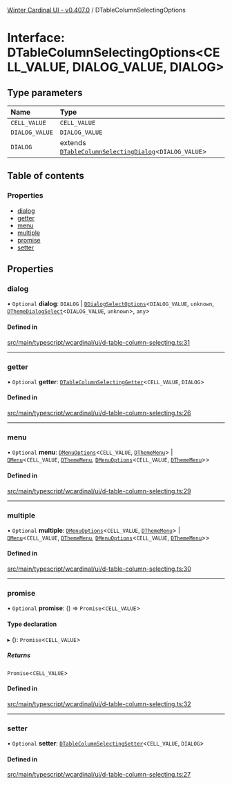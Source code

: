 [Winter Cardinal UI - v0.407.0](../index.md) / DTableColumnSelectingOptions

# Interface: DTableColumnSelectingOptions\<CELL_VALUE, DIALOG_VALUE, DIALOG\>

## Type parameters

| Name | Type |
| :------ | :------ |
| `CELL_VALUE` | `CELL_VALUE` |
| `DIALOG_VALUE` | `DIALOG_VALUE` |
| `DIALOG` | extends [`DTableColumnSelectingDialog`](DTableColumnSelectingDialog.md)\<`DIALOG_VALUE`\> |

## Table of contents

### Properties

- [dialog](DTableColumnSelectingOptions.md#dialog)
- [getter](DTableColumnSelectingOptions.md#getter)
- [menu](DTableColumnSelectingOptions.md#menu)
- [multiple](DTableColumnSelectingOptions.md#multiple)
- [promise](DTableColumnSelectingOptions.md#promise)
- [setter](DTableColumnSelectingOptions.md#setter)

## Properties

### dialog

• `Optional` **dialog**: `DIALOG` \| [`DDialogSelectOptions`](DDialogSelectOptions.md)\<`DIALOG_VALUE`, `unknown`, [`DThemeDialogSelect`](DThemeDialogSelect.md)\<`DIALOG_VALUE`, `unknown`\>, `any`\>

#### Defined in

[src/main/typescript/wcardinal/ui/d-table-column-selecting.ts:31](https://github.com/winter-cardinal/winter-cardinal-ui/blob/v0.407.0/src/main/typescript/wcardinal/ui/d-table-column-selecting.ts#L31)

___

### getter

• `Optional` **getter**: [`DTableColumnSelectingGetter`](../index.md#dtablecolumnselectinggetter)\<`CELL_VALUE`, `DIALOG`\>

#### Defined in

[src/main/typescript/wcardinal/ui/d-table-column-selecting.ts:26](https://github.com/winter-cardinal/winter-cardinal-ui/blob/v0.407.0/src/main/typescript/wcardinal/ui/d-table-column-selecting.ts#L26)

___

### menu

• `Optional` **menu**: [`DMenuOptions`](DMenuOptions.md)\<`CELL_VALUE`, [`DThemeMenu`](DThemeMenu.md)\> \| [`DMenu`](../classes/DMenu.md)\<`CELL_VALUE`, [`DThemeMenu`](DThemeMenu.md), [`DMenuOptions`](DMenuOptions.md)\<`CELL_VALUE`, [`DThemeMenu`](DThemeMenu.md)\>\>

#### Defined in

[src/main/typescript/wcardinal/ui/d-table-column-selecting.ts:29](https://github.com/winter-cardinal/winter-cardinal-ui/blob/v0.407.0/src/main/typescript/wcardinal/ui/d-table-column-selecting.ts#L29)

___

### multiple

• `Optional` **multiple**: [`DMenuOptions`](DMenuOptions.md)\<`CELL_VALUE`, [`DThemeMenu`](DThemeMenu.md)\> \| [`DMenu`](../classes/DMenu.md)\<`CELL_VALUE`, [`DThemeMenu`](DThemeMenu.md), [`DMenuOptions`](DMenuOptions.md)\<`CELL_VALUE`, [`DThemeMenu`](DThemeMenu.md)\>\>

#### Defined in

[src/main/typescript/wcardinal/ui/d-table-column-selecting.ts:30](https://github.com/winter-cardinal/winter-cardinal-ui/blob/v0.407.0/src/main/typescript/wcardinal/ui/d-table-column-selecting.ts#L30)

___

### promise

• `Optional` **promise**: () => `Promise`\<`CELL_VALUE`\>

#### Type declaration

▸ (): `Promise`\<`CELL_VALUE`\>

##### Returns

`Promise`\<`CELL_VALUE`\>

#### Defined in

[src/main/typescript/wcardinal/ui/d-table-column-selecting.ts:32](https://github.com/winter-cardinal/winter-cardinal-ui/blob/v0.407.0/src/main/typescript/wcardinal/ui/d-table-column-selecting.ts#L32)

___

### setter

• `Optional` **setter**: [`DTableColumnSelectingSetter`](../index.md#dtablecolumnselectingsetter)\<`CELL_VALUE`, `DIALOG`\>

#### Defined in

[src/main/typescript/wcardinal/ui/d-table-column-selecting.ts:27](https://github.com/winter-cardinal/winter-cardinal-ui/blob/v0.407.0/src/main/typescript/wcardinal/ui/d-table-column-selecting.ts#L27)
